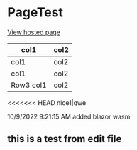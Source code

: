 # PageTest

[View hosted page][ViewPage]

[ViewPage]:https://hmkphoneland.github.io/pagetest/

col1|col2
-|-
col1|col2
col1|col2
Row3 col1|col2
<<<<<<< HEAD
nice1|qwe

10/9/2022 9:21:15 AM added blazor wasm


## this is a test from edit file
